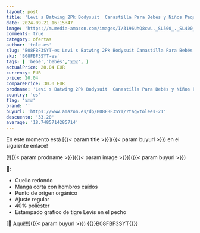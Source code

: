 ```yaml
---
layout: post
title: 'Levi s Batwing 2Pk Bodysuit  Canastilla Para Bebés y Niños Pequeños Unisex bebé  Blanco  0-6 meses'
date: 2024-09-21 16:15:47
image: 'https://m.media-amazon.com/images/I/3196UhQ8cwL._SL500_._SL400_.jpg'
comments: true
category: ofertas
author: 'tole.es'
slug: 'B08FBF3SYT-es Levi s Batwing 2Pk Bodysuit Canastilla Para Bebés y Niños...'
sku: 'B08FBF3SYT-es'
tags: [ 'bebé','bebés','🇪🇸', ]
actualPrice: 20.04 EUR
currency: EUR
price: 20.04
comparePrice: 30.0 EUR
prodname: 'Levi s Batwing 2Pk Bodysuit  Canastilla Para Bebés y Niños Pequeños Unisex bebé  Blanco  0-6 meses'
country: 'es'
flag: '🇪🇸'
brand: ''
buyurl: 'https://www.amazon.es/dp/B08FBF3SYT/?tag=tolees-21'
descuento: '33.20'
average: '18.7485714285714'
---
```


En este momento está [{{< param title >}}]({{< param buyurl >}}) en el siguiente enlace!

[![{{< param prodname >}}]({{< param image >}})]({{< param buyurl >}})

🔎:

- Cuello redondo
- Manga corta con hombros caídos
- Punto de origen orgánico
- Ajuste regular
- 40% poliéster
- Estampado gráfico de tigre Levis en el pecho

[🛒 Aquí!!!]({{< param buyurl >}})
{{<world>}}B08FBF3SYT{{</world>}}
